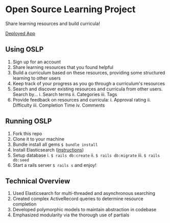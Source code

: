 # Open Source Learning Project

Share learning resources and build curricula!  

[Deployed App](https://peaceful-waters-19907.herokuapp.com/)

## Using OSLP

1. Sign up for an account
2. Share learning resources that you found helpful
3. Build a curriculum based on these resources, providing some structured learning to other users
4. Keep track of your progress as you go through a curriculum's resources
5. Search and discover existing resources and curricula from other users. Search by...
  i. Search terms
  ii. Categories
  iii. Tags
6. Provide feedback on resources and curricula:
  i. Approval rating
  ii. Difficulty
  iii. Completion Time
  iv. Comments

## Running OSLP

1. Fork this repo
2. Clone it to your machine
3. Bundle install all gems `$ bundle install`
4. Install Elasticsearch ([instructions](https://www.digitalocean.com/community/tutorials/how-to-install-and-configure-elasticsearch-on-ubuntu-14-04))
5. Setup database
  i. `$ rails db:create`
  ii. `$ rails db:migrate`
  iii. `$ rails db:seed`
6. Start a rails server `$ rails s` and enjoy!

## Technical Overview

1. Used Elasticsearch for multi-threaded and asynchronous searching
2. Created complex ActiveRecord queries to determine resource completion
3. Developed polymorphic models to maintain abstraction in codebase
4. Emphasized modularity via the thorough use of partials
